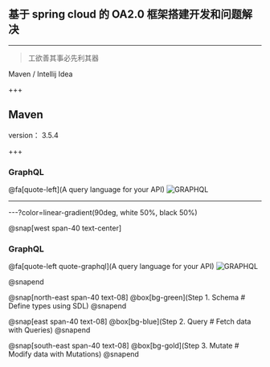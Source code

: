 ## 基于 spring cloud 的 OA2.0 框架搭建开发和问题解决
---
> 工欲善其事必先利其器

Maven / Intellij Idea


+++

## Maven

version： 3.5.4

+++

### GraphQL
@fa[quote-left](A query language for your API)
![GRAPHQL](https://www.baidu.com/img/bd_logo1.png?where=super)

---

---?color=linear-gradient(90deg, white 50%, black 50%)

@snap[west span-40 text-center]

### GraphQL
@fa[quote-left quote-graphql](A query language for your API)
![GRAPHQL](assets/img/graphql.png)

@snapend

@snap[north-east span-40 text-08]
@box[bg-green](Step 1. Schema # Define types using SDL)
@snapend

@snap[east span-40 text-08]
@box[bg-blue](Step 2. Query # Fetch data with Queries)
@snapend

@snap[south-east span-40 text-08]
@box[bg-gold](Step 3. Mutate # Modify data with Mutations)
@snapend